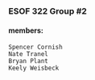 ### ESOF 322 Group #2
#### members:
    Spencer Cornish
    Nate Tranel
    Bryan Plant
    Keely Weisbeck
